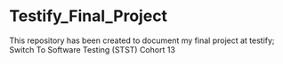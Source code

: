 # Testify_Final_Project
This repository has been created to document my final project at testify; Switch To Software Testing (STST) Cohort 13
